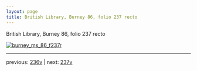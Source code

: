 ```yaml
---
layout: page
title: British Library, Burney 86, folio 237 recto
---
```


British Library, Burney 86, folio 237 recto

[![burney_ms_86_f237r](http://www.homermultitext.org/iipsrv?IIIF=/project/homer/pyramidal/deepzoom/bl/burney86imgs/v1/burney_ms_86_f237r.tif/full/800,/0/default.jpg)](http://www.homermultitext.org/ict2/?urn=urn:cite2:bl:burney86imgs.v1:burney_ms_86_f237r) 

---

previous:  [236v](../236v/) | next: [237v](../237v/)